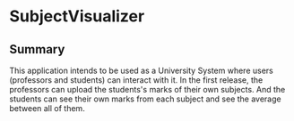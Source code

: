 # SubjectVisualizer
## Summary
This application intends to be used as a University System where users (professors and students) can interact with it.
In the first release, the professors can upload the students's marks of their own subjects. And the students can see their own marks from each subject and see the average between all of them.

